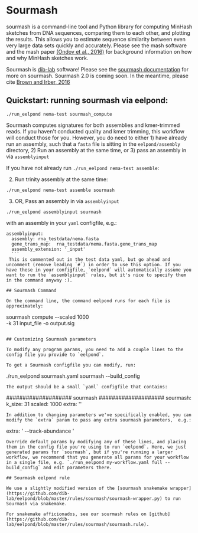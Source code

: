 # Sourmash

sourmash is a command-line tool and Python library for computing MinHash sketches from DNA sequences, comparing them to each other, and plotting the results. This allows you to estimate sequence similarity between even very large data sets quickly and accurately. Please see the mash software and the mash paper [(Ondov et al., 2016)](http://biorxiv.org/content/early/2015/10/26/029827) for background information on how and why MinHash sketches work.

Sourmash is [dib-lab](http://ivory.idyll.org/lab/) software! Please see the [sourmash documentation](https://sourmash.readthedocs.io/en/latest/index.html) for more on sourmash. Sourmash 2.0 is coming soon. In the meantime, please cite [Brown and Irber, 2016](https://joss.theoj.org/papers/3d793c6e7db683bee7c03377a4a7f3c9)

## Quickstart: running sourmash via eelpond:

```
./run_eelpond nema-test sourmash_compute
```
Sourmash computes signatures for both assemblies and kmer-trimmed reads. If you haven't conducted quality and kmer trimming, this workflow will conduct those for you. However, you do need to either 1) have already run an assembly, such that a `fasta` file is sitting in the `eelpond/assembly` directory, 2) Run an assembly at the same time, or 3) pass an assembly in via `assemblyinput`

If you have not already run `./run_eelpond nema-test assemble`:

   2) Run trinity assembly at the same time:
   ```
   ./run_eelpond nema-test assemble sourmash
   ```
   3) OR, Pass an assembly in via `assemblyinput`
   ```
   ./run_eelpond assemblyinput sourmash
   ```
   with an assembly in your `yaml` configfile, e.g.:
   ```
   assemblyinput:
     assembly: rna_testdata/nema.fasta
     gene_trans_map:  rna_testdata/nema.fasta.gene_trans_map
     assembly_extension: '_input'
     ```
    This is commented out in the test data yaml, but go ahead and uncomment (remove leading `#`) in order to use this option. If you have these in your configfile, `eelpond` will automatically assume you want to run the `assemblyinput` rules, but it's nice to specify them in the command anyway :).

## Sourmash Command

On the command line, the command eelpond runs for each file is approximately:
```
sourmash compute --scaled 1000 \
  -k 31 input_file -o output.sig
```

## Customizing Sourmash parameters

To modify any program params, you need to add a couple lines to the config file you provide to `eelpond`.

To get a Sourmash configfile you can modify, run:
```
./run_eelpond sourmash.yaml sourmash --build_config
```
The output should be a small `yaml` configfile that contains:
```
  ####################  sourmash  ####################
sourmash:
  k_size: 31
  scaled: 1000
  extra: ''
```
In addition to changing parameters we've specifically enabled, you can modify the `extra` param to pass any extra sourmash parameters,  e.g.:
```
  extra: ' --track-abundance '
```
Override default params by modifying any of these lines, and placing them in the config file you're using to run `eelpond`. Here, we just generated params for `sourmash`, but if you're running a larger workflow, we recommend that you generate all params for your workflow in a single file, e.g. `./run_eelpond my-workflow.yaml full --build_config` and edit parameters there.

## Sourmash eelpond rule

We use a slightly modified version of the [sourmash snakemake wrapper](https://github.com/dib-lab/eelpond/blob/master/rules/sourmash/sourmash-wrapper.py) to run Sourmash via snakemake. 

For snakemake afficionados, see our sourmash rules on [github](https://github.com/dib-lab/eelpond/blob/master/rules/sourmash/sourmash.rule).
